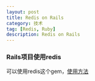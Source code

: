 ```yaml
---
layout: post
title: Redis on Rails
category: 技术
tag: [Redis, Ruby]
description: Redis on Rails
---
```


### Rails项目使用redis

   可以使用redis这个gem，[使用方法](https://github.com/redis/redis-rb)



